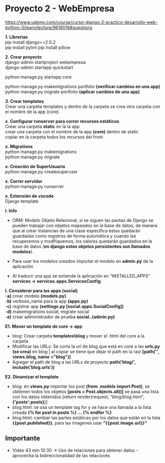 # Proyecto 2 - WebEmpresa  
https://www.udemy.com/course/curso-django-2-practico-desarrollo-web-python-3/learn/lecture/9616016#questions

**1. Librerias**  
pip install django==2.0.2  
pip install pylint
pip install pillow

**2. Crear proyecto**  
django-admin startproject webempresa  
django-admin startapp quickstart   

python manage.py startapp core     
  
python manage.py makemigrations portfolio **(verificar cambios en una app)**  
python manage.py migrate portfolio **(aplicar cambios de una app)**  
    

**3. Crear templates**  
Crear una carpeta templates y dentro de la carpeta se crea otra carpeta con el nombre de la app (core)  


**x. Configurar runserver para correr recursos estáticos**  
Crear una carpeta **static** en la la app  
crear una carpeta con el nombre de la app **(core)** dentro de static  
copiar en la carpeta todos los recursos del front  

**x. Migrations**  
python manage.py makemigrations  
python manage.py migrate  

**x. Creación de SuperUsuario**  
python manage.py createsuperuser 

**x. Correr servidor**  
python manage.py runserver

**x. Extensión de vscode**  
Django template  
  
  
  
**I. Info**  
- ORM: Modelo Objeto Relacional, si se siguen las pautas de Django se pueden trabajar con objetos 
mapeados en la base de datos, de manera que al crear instancias de una clase específica estas quedarán guardadas 
como registros de forma automática y cuando las recuperemos y modifiquemos, los valores quedarán guardados en la 
base de datos (**en django estos objetos persistentes son llamados modelos**).   
  
- Para usar los modelos creados importar el modelo en **admin.py** de la aplicación  
  
- Al traducir una app se extiende la aplicación en "INSTALLED_APPS" **services ->  services.apps.ServicesConfig**  

**I. Considerar para las apps (social)**  
-**a)** crear modelo **(models.py)**   
-**b)** verbose_name para la app **(apps.py)**   
-**c)** registrar app **(settings.py [social.apps.SocialConfig])**   
-**d)** makemigrations social, migrate social  
-**e)** crear adiministrador de prueba **social..(admin.py)**   
  

**E1. Mover un template de core -> app**  
- blog: Crear carpeta **templates\blog**  y mover el .html del core a la carpeta  
- Modificar las URLs: Se corta la url de blog que está en core a las **urls.py (se crea)** en blog | al 
copiar se tiene que dejar el path en la raiz **[path('', views.blog, name ="blog")]**  
- Agregar el path de blog a las URLs de proyecto **path('blog/', include('blog.urls'))**  

**E2. Dinamizar el template**   
- blog: en **views.py** importar los post **(from .models import Post)**, se obtienen 
todos los objetos **[posts = Post.objects.all()]** se pasa una lista con los datos obtenidos [return render(request, "blog/blog.html",**{'posts':posts}**)]
- blog.html: se usa un template tag for y se hace una llamada a la lista creada **{% for post in posts %} ...   {% endfor %}**  
- blog.html: cambiar las partes estáticas por los datos que están en la lista  **{{post.published}}**, para las imagenes usar **"{{post.image.url}}"**  
  
## Importante
- Video 43 min 10:30 -> Uso de relaciones para obtener datos  - aprovecha la bidireccionalidad de las relaciones  

